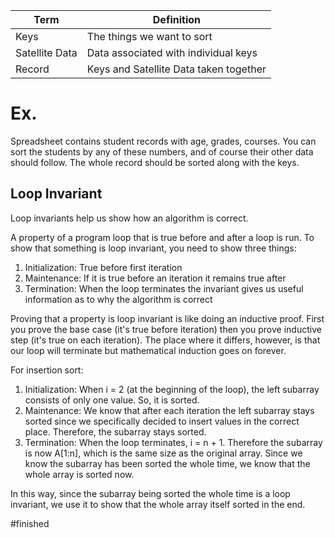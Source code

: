 | Term           | Definition                             |
| -------------- | -------------------------------------- |
| Keys           | The things we want to sort             |
| Satellite Data | Data associated with individual keys   |
| Record         | Keys and Satellite Data taken together |
# Ex.
Spreadsheet contains student records with age, grades, courses. You can sort the students by any of these numbers, and of course their other data should follow. The whole record should be sorted along with the keys.

## Loop Invariant
Loop invariants help us show how an algorithm is correct. 

A property of a program loop that is true before and after a loop is run.
To show that something is loop invariant, you need to show three things:
1. Initialization: True before first iteration
2. Maintenance: If it is true before an iteration it remains true after
3. Termination: When the loop terminates the invariant gives us useful information as to why the algorithm is correct

Proving that a property is loop invariant is like doing an inductive proof. First you prove the base case (it's true before iteration) then you prove inductive step (it's true on each iteration). The place where it differs, however, is that our loop will terminate but mathematical induction goes on forever.

For insertion sort:
1. Initialization: When i = 2 (at the beginning of the loop), the left subarray consists of only one value. So, it is sorted.
2. Maintenance: We know that after each iteration the left subarray stays sorted since we specifically decided to insert values in the correct place. Therefore, the subarray stays sorted.
3. Termination: When the loop terminates, i = n + 1. Therefore the subarray is now A\[1:n], which is the same size as the original array. Since we know the subarray has been sorted the whole time, we know that the whole array is sorted now.

In this way, since the subarray being sorted the whole time is a loop invariant, we use it to show that the whole array itself sorted in the end.

#finished